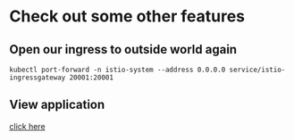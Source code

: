 # Check out some other features

## Open our ingress to outside world again
`kubectl port-forward -n istio-system --address 0.0.0.0 service/istio-ingressgateway 20001:20001`

## View application
[click here]({{TRAFFIC_HOST1_20001}})
